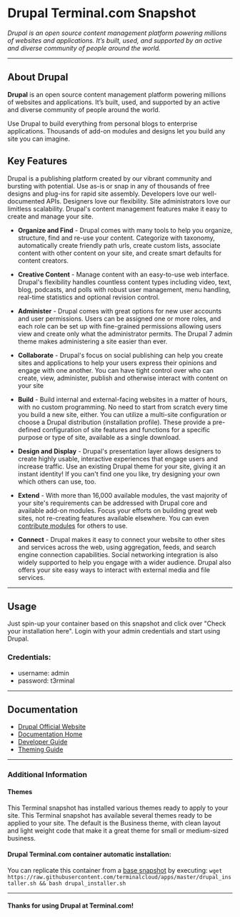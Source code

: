 # **Drupal** Terminal.com Snapshot
*Drupal is an open source content management platform powering millions of websites and applications. It’s built, used, and supported by an active and diverse community of people around the world.*

---

## About Drupal
**Drupal** is an open source content management platform powering millions of websites and applications. It’s built, used, and supported by an active and diverse community of people around the world.


Use Drupal to build everything from personal blogs to enterprise applications. Thousands of add-on modules and designs let you build any site you can imagine.


## Key Features

Drupal is a publishing platform created by our vibrant community and bursting with potential. Use as-is or snap in any of thousands of free designs and plug-ins for rapid site assembly. Developers love our well-documented APIs. Designers love our flexibility. Site administrators love our limitless scalability.
Drupal's content management features make it easy to create and manage your site.

- **Organize and Find** - Drupal comes with many tools to help you organize, structure, find and re-use your content. Categorize with taxonomy, automatically create friendly path urls, create custom lists, associate content with other content on your site, and create smart defaults for content creators.

- **Creative Content** - Manage content with an easy-to-use web interface. Drupal's flexibility handles countless content types including video, text, blog, podcasts, and polls with robust user management, menu handling, real-time statistics and optional revision control.


- **Administer** - Drupal comes with great options for new user accounts and user permissions. Users can be assigned one or more roles, and each role can be set up with fine-grained permissions allowing users view and create only what the administrator permits. The Drupal 7 admin theme makes administering a site easier than ever.


- **Collaborate** - Drupal's focus on social publishing can help you create sites and applications to help your users express their opinions and engage with one another. You can have tight control over who can create, view, administer, publish and otherwise interact with content on your site


- **Build** - Build internal and external-facing websites in a matter of hours, with no custom programming. No need to start from scratch every time you build a new site, either. You can utilize a multi-site configuration or choose a Drupal distribution (installation profile). These provide a pre-defined configuration of site features and functions for a specific purpose or type of site, available as a single download.

- **Design and Display** - Drupal's presentation layer allows designers to create highly usable, interactive experiences that engage users and increase traffic. Use an existing Drupal theme for your site, giving it an instant identity! If you can't find one you like, try designing your own which others can use, too.


- **Extend** - With more than 16,000 available modules, the vast majority of your site's requirements can be addressed with Drupal core and available add-on modules. Focus your efforts on building great web sites, not re-creating features available elsewhere. You can even [contribute modules](https://www.drupal.org/contribute) for others to use.

- **Connect** - Drupal makes it easy to connect your website to other sites and services across the web, using aggregation, feeds, and search engine connection capabilities. Social networking integration is also widely supported to help you engage with a wider audience. Drupal also offers your site easy ways to interact with external media and file services.


---

## Usage

Just spin-up your container based on this snapshot and click over "Check your installation here".
Login with your admin credentials and start using Drupal.


### Credentials:

- username: admin
- password: t3rminal


---

## Documentation
- [Drupal Official Website](https://www.drupal.org/)
- [Documentation Home](https://www.drupal.org/documentation)
- [Developer Guide](https://www.drupal.org/documentation/develop)
- [Theming Guide](https://www.drupal.org/documentation/theme)

---

### Additional Information


#### Themes
This Terminal snapshot has installed various themes ready to apply to your site. This Terminal snapshot has available several themes ready to be applied to your site. The default is the Business theme, with clean layout and light weight code that make it a great theme for small or medium-sized business.


#### Drupal Terminal.com container automatic installation:
You can replicate this container from a [base snapshot](https://www.terminal.com/tiny/FzpHiTXG1K) by executing:
`wget https://raw.githubusercontent.com/terminalcloud/apps/master/drupal_installer.sh && bash drupal_installer.sh`

---

#### Thanks for using Drupal at Terminal.com!